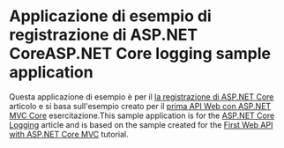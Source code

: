 # <a name="aspnet-core-logging-sample-application"></a><span data-ttu-id="3e0b1-101">Applicazione di esempio di registrazione di ASP.NET Core</span><span class="sxs-lookup"><span data-stu-id="3e0b1-101">ASP.NET Core logging sample application</span></span>

<span data-ttu-id="3e0b1-102">Questa applicazione di esempio è per il [la registrazione di ASP.NET Core](https://docs.microsoft.com/aspnet/core/fundamentals/logging/index) articolo e si basa sull'esempio creato per il [prima API Web con ASP.NET MVC Core](https://docs.microsoft.com/aspnet/core/tutorials/first-web-api) esercitazione.</span><span class="sxs-lookup"><span data-stu-id="3e0b1-102">This sample application is for the [ASP.NET Core Logging](https://docs.microsoft.com/aspnet/core/fundamentals/logging/index) article and is based on the sample created for the [First Web API with ASP.NET Core MVC](https://docs.microsoft.com/aspnet/core/tutorials/first-web-api) tutorial.</span></span>